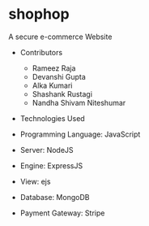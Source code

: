 # shophop
A secure e-commerce Website

- Contributors
  - Rameez Raja
  - Devanshi Gupta
  - Alka Kumari
  - Shashank Rustagi
  - Nandha Shivam Niteshumar
  
 - Technologies Used
  - Programming Language: JavaScript
  - Server: NodeJS
  - Engine: ExpressJS
  - View: ejs
  - Database: MongoDB
  - Payment Gateway: Stripe
